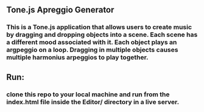## Tone.js Apreggio Generator  

### This is a Tone.js application that allows users to create music by dragging and dropping objects into a scene. Each scene has a different mood associated with it. Each object plays an argpeggio on a loop. Dragging in multiple objects causes multiple harmonius arpeggios to play together.  

## Run:  
### clone this repo to your local machine and run from the index.html file inside the Editor/ directory in a live server.


